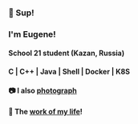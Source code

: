 ### 🦑 Sup!
### I'm Eugene!
#### School 21 student (Kazan, Russia)
#### C | C++ | Java | Shell | Docker | K8S
#### 📷 I also [photograph](https://www.instagram.com/buddha_cola/)
#### 🕺 The [work of my life](https://open.spotify.com/playlist/0XeV67r1UPjN7iV0WIfsKy?si=3bc921d264c84705)!
<!--
**BuddhaCola/BuddhaCola** is a ✨ _special_ ✨ repository because its `README.md` (this file) appears on your GitHub profile.

Here are some ideas to get you started:

- 🔭 I’m currently working on ...
- 🌱 I’m currently learning ...
- 👯 I’m looking to collaborate on ...
- 🤔 I’m looking for help with ...
- 💬 Ask me about ...
- 📫 How to reach me: ...
- 😄 Pronouns: ...
- ⚡ Fun fact: ...
-->
